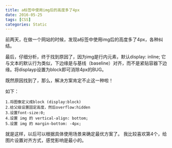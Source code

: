 ```yaml
---
title: a标签中使用img后的高度多了4px
date: 2016-05-25
tags: [CSS]
categories: Static
---
```


前两天，在做一个网站的时候，发现a标签中使用img后的高度多了4px，各种纠结。

最后，仔细分析，终于找到原因了，因为img是行内元素，默认display: inline; 它与文本的默认行为类似，下边缘是与基线（baseline）对齐，而不是紧贴容器下边缘。将displayp设置为block即可消除4px的BUG。

既然原因找到了，那么，解决方案肯定不止这一种啦！

如下：

    1.将图像定义成block (display:block)
    2.给父级设置固定高度，然后overflow:hidden
    3.设置font-size:0;
    4.设置 img 的 vertical-align: bottom;
    5.设置 img 的 margin-bottom: -4px;

就是这样，以后可以根据具体使用场景来确定最优方案了。
我比较喜欢第4个，给图片设置对齐方式，感觉影响是最小的。
